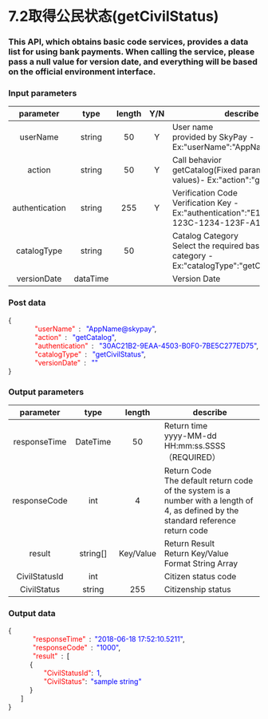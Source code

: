 # 7.2取得公民状态(getCivilStatus)
### This API, which obtains basic code services, provides a data list for using bank payments. When calling the service, please pass a null value for version date, and everything will be based on the official environment interface.

### Input parameters
| parameter                        |    type     | length   |Y/N |describe|
| :-------------------------: | :-----------: |:-----:|:----:|--------------------------------|   
|userName|string|50|Y|User name<br> provided by SkyPay - Ex:"userName":"AppName@skypay"|
|action|string|50|Y|Call behavior<br>getCatalog(Fixed parameter values)- Ex:"action":"getCatalog"|
|authentication |string |255|Y|Verification Code<br> Verification Key - Ex:"authentication":"E1234567-123C-1234-123F-A12345670"|
|catalogType |string|50||Catalog Category <br> Select the required base code category - Ex:"catalogType":"getCivilStatus"|
|versionDate |dataTime|||Version Date|


### Post data

{<br>
    <font color=red>&ensp;&ensp;&ensp;&ensp;"userName"</font> :  <font color=blue>"AppName@skypay"</font>,<br>
    <font color=red>&ensp;&ensp;&ensp;&ensp;"action"</font> :  <font color=blue>"getCatalog"</font>,<br>
    <font color=red>&ensp;&ensp;&ensp;&ensp;"authentication"</font> :  <font color=blue>"30AC21B2-9EAA-4503-B0F0-7BE5C277ED75"</font>,<br>
    <font color=red>&ensp;&ensp;&ensp;&ensp;"catalogType"</font> :  <font color=blue>"getCivilStatus"</font>,<br>
    <font color=red>&ensp;&ensp;&ensp;&ensp;"versionDate"</font> :  <font color=blue>""</font><br>
}


### Output parameters
| parameter                        |    type     | length   |describe|
| :-------------------------: | :-----------: |:-----:|--------------------------------|   
|responseTime  |DateTime|50|Return time <br> yyyy-MM-dd HH:mm:ss.SSSS（REQUIRED）|
|responseCode  |int|4|Return Code <br> The default return code of the system is a number with a length of 4, as defined by the standard reference return code|
|result |string[]|Key/Value|Return Result <br> Return Key/Value Format String Array|
|CivilStatusId|int||Citizen status code|
|CivilStatus|string|255|Citizenship status|

### Output data

{<br>
   <font color=red>&ensp;&ensp;&ensp;&ensp;"responseTime"</font> : <font color=blue>"2018-06-18 17:52:10.5211"</font>,<br>
   <font color=red>&ensp;&ensp;&ensp;&ensp;"responseCode"</font> : <font color=blue>"1000"</font>,<br>
   <font color=red>&ensp;&ensp;&ensp;&ensp;"result"</font> : [<br>
       { <br>
       <font color=red>&ensp;&ensp;&ensp;&ensp;"CivilStatusId"</font>: <font color=blue>1</font>,<br>
       <font color=red>&ensp;&ensp;&ensp;&ensp;"CivilStatus"</font>: <font color=blue>"sample string"</font><br>
       }<br>
    ]<br>
}
